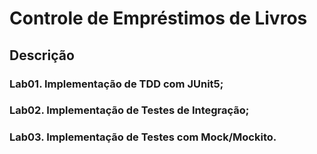 # Controle de Empréstimos de Livros

## Descrição
### Lab01. Implementação de TDD com JUnit5;
### Lab02. Implementação de Testes de Integração;
### Lab03. Implementação de Testes com Mock/Mockito.
